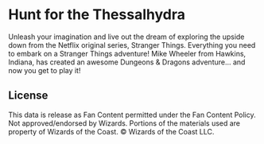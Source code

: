 # Hunt for the Thessalhydra

Unleash your imagination and live out the dream of exploring the upside down from the Netflix original series, Stranger Things. Everything you need to embark on a Stranger Things adventure! Mike Wheeler from Hawkins, Indiana, has created an awesome Dungeons & Dragons adventure... and now you get to play it!

## License

This data is release as Fan Content permitted under the Fan Content Policy. Not approved/endorsed by Wizards. Portions of the materials used are property of Wizards of the Coast. © Wizards of the Coast LLC.

